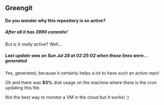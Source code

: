 ## Greengit

#### Do you wonder why this repository is so active?

##### After all it has 3990 commits!

But is it *really* active? Well...

##### Last update was on Sun Jul 28 at 02:25:02 when those lines were... generated

Yes, generated, because it certainly helps a lot to have such an active repo!

Oh and there was **83%** disk usage on the machine
where there is the cron updating this file.

Not the best way to monitor a VM in the cloud but it works! :)
